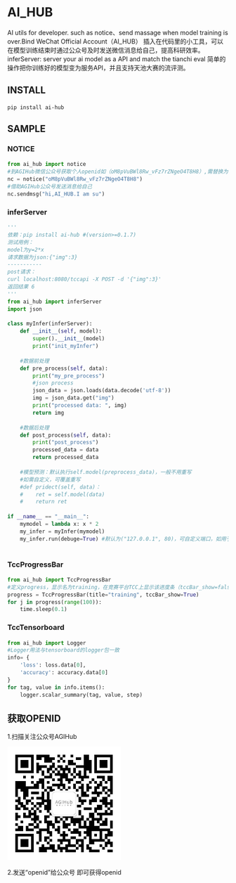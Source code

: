 # AI_HUB
AI utils for developer.
such as notice、send massage when model training is over.Bind WeChat Official Account（AI_HUB）
插入在代码里的小工具，可以在模型训练结束时通过公众号及时发送微信消息给自己，提高科研效率。
inferServer: server your ai model as a API and match the tianchi eval
简单的操作把你训练好的模型变为服务API，并且支持天池大赛的流评测。

## INSTALL
```
pip install ai-hub
```

## SAMPLE
### NOTICE
```Python
from ai_hub import notice
#到AGIHub微信公众号获取个人openid如（oM8pVuBWl8Rw_vFz7rZNgeO4T8H8）,需替换为自己的openid
nc = notice("oM8pVuBWl8Rw_vFz7rZNgeO4T8H8")
#借助AGIHub公众号发送消息给自己
nc.sendmsg("hi,AI_HUB.I am su")
```

### inferServer
```Python
'''
依赖：pip install ai-hub #(version>=0.1.7) 
测试用例：
model为y=2*x
请求数据为json:{"img":3}
-----------
post请求：
curl localhost:8080/tccapi -X POST -d '{"img":3}'
返回结果 6
'''
from ai_hub import inferServer
import json

class myInfer(inferServer):
    def __init__(self, model):
       	super().__init__(model)
        print("init_myInfer")
    
    #数据前处理
    def pre_process(self, data):
        print("my_pre_process")
        #json process
        json_data = json.loads(data.decode('utf-8'))
        img = json_data.get("img")
        print("processed data: ", img)
        return img
    
    #数据后处理
    def post_process(self, data):
        print("post_process")
        processed_data = data
        return processed_data
    
    #模型预测：默认执行self.model(preprocess_data)，一般不用重写
    #如需自定义，可覆盖重写
    #def pridect(self, data)：
    #    ret = self.model(data)
    #    return ret

if __name__ == "__main__":
    mymodel = lambda x: x * 2
    my_infer = myInfer(mymodel)
    my_infer.run(debuge=True) #默认为("127.0.0.1", 80)，可自定义端口，如用于天池大赛请默认即可，指定debuge=True可获得更多报错信息
    
```


### TccProgressBar
```Python
from ai_hub import TccProgressBar
#定义progress，显示名为training，在竞赛平台TCC上显示该进度条（tccBar_show=false 不影响本地打印进度条）
progress = TccProgressBar(title="training", tccBar_show=True)
for j in progress(range(100)):
    time.sleep(0.1)
```

### TccTensorboard
```Python
from ai_hub import Logger
#Logger用法与tensorboard的logger包一致
info= {
    'loss': loss.data[0],
    'accuracy': accuracy.data[0]
}
for tag, value in info.items():
    logger.scalar_summary(tag, value, step)
```

## 获取OPENID
1.扫描关注公众号AGIHub

![avatar](docs/qrcode.jpg)

2.发送“openid”给公众号 即可获得openid

